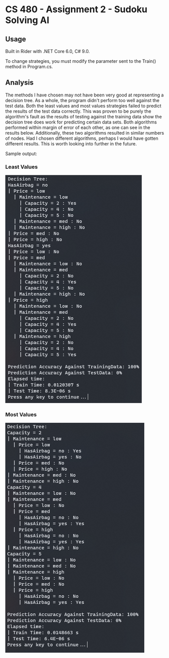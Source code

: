 # CS 480 - Assignment 2 - Sudoku Solving AI

## Usage
Built in Rider with .NET Core 6.0, C# 9.0.

To change strategies, you must modify the parameter sent to the Train() method in Program.cs.

## Analysis

The methods I have chosen may not have been very good at representing a decision tree. 
As a whole, the program didn't perform too well against the test data. Both the least values and most values strategies failed to predict the results of the test data correctly. 
This was proven to be purely the algorithm's fault as the results of testing against the training data show the decision tree does work for predicting certain data sets.
Both algorithms performed within margin of error of each other, as one can see in the results below. Additionally, these two algorithms resulted in similar numbers of nodes. 
Had I chosen different algorithms, perhaps I would have gotten different results. This is worth looking into further in the future. 

Sample output:
### Least Values
![Output of least values](https://github.com/GTLugo/cs480_hw4/blob/master/least_values.png)
### Most Values
![Output of most values](https://github.com/GTLugo/cs480_hw4/blob/master/most_values.png)